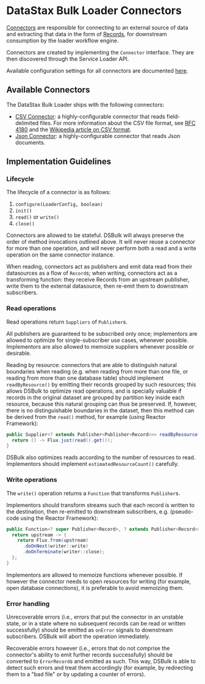 # DataStax Bulk Loader Connectors

[Connectors] are responsible for connecting to an external source of data and extracting 
that data in the form of [Records], for downstream consumption by the loader workflow engine.

Connectors are created by implementing the `Connector` interface. They are then discovered through
the Service Loader API.

Available configuration settings for all connectors are documented [here](../settings.md).

## Available Connectors

The DataStax Bulk Loader ships with the following connectors:

* [CSV Connector]: a highly-configurable connector that reads field-delimited files. 
  For more information about the CSV file format, see [RFC 4180] and the [Wikipedia article on CSV format].
* [Json Connector]: a highly-configurable connector that reads Json documents.

[Connectors]: ../../connectors/api/src/main/java/com/datastax/dsbulk/connectors/api/Connector.java
[Records]: ../../connectors/api/src/main/java/com/datastax/dsbulk/connectors/api/Record.java
[CSV Connector]: ./csv
[Json Connector]: ./json
[RFC 4180]: https://tools.ietf.org/html/rfc4180
[Wikipedia article on CSV format]: https://en.wikipedia.org/wiki/Comma-separated_values

## Implementation Guidelines

### Lifecycle 

The lifecycle of a connector is as follows:

1. `configure(LoaderConfig, boolean)`
2. `init()`
3. `read()` or `write()`
4. `close()`

Connectors are allowed to be stateful. DSBulk will always preserve the order of method invocations outlined above. It will never reuse a connector for more than one operation, and will never perform both a read and a write operation on the same connector instance. 

When reading, connectors act as publishers and emit data read from their datasources as a flow of `Record`s; when writing, connectors act as a transforming function: they receive Records from an upstream publisher, write them to the external datasource, then re-emit them to downstream subscribers. 

### Read operations 

Read operations return `Suppliers` of `Publisher`s. 

All publishers are guaranteed to be subscribed only once; implementors are allowed to optimize for single-subscriber use cases, whenever possible. Implementors are also allowed to memoize suppliers whenever possible or desirable. 

Reading by resource: connectors that are able to distinguish natural boundaries when reading (e.g. when reading from more than one file, or reading from more than one database table) should implement `readByResource()` by emitting their records grouped by such resources; this allows DSBulk to optimize read operations, and is specially valuable if records in the original dataset are grouped by partition key inside each resource, because this natural grouping can thus be preserved. If, however, there is no distinguishable boundaries in the dataset, then this method can be derived from the `read()` method, for example (using Reactor Framework):

```java
public Supplier<? extends Publisher<Publisher<Record>>> readByResource() {
  return () -> Flux.just(read().get());
}
```  
  
DSBulk also optimizes reads according to the number of resources to read. Implementors should implement `estimatedResourceCount()` carefully. 

### Write operations 

The `write()` operation returns a `Function` that transforms `Publisher`s. 

Implementors should transform streams such that each record is written to the destination, then re-emitted to downstream subscribers, e.g. (pseudo-code using the Reactor Framework):

```java
public Function<? super Publisher<Record>, ? extends Publisher<Record>> write() {
  return upstream -> {
    return Flux.from(upstream)
      .doOnNext(writer::write)
      .doOnTerminate(writer::close);
  };
}
```  
  
Implementors are allowed to memoize functions whenever possible. If however the connector needs to open resources for writing (for example, open database connections), it is preferable to avoid memoizing them. 

### Error handling 

Unrecoverable errors (i.e., errors that put the connector in an unstable state, or in a state where no subsequent records can be read or written successfully) should be emitted as `onError` signals to downstream subscribers. DSBulk will abort the operation immediately.

Recoverable errors however (i.e., errors that do not comprise the connector's ability to emit further records successfully) should be converted to `ErrorRecord`s and emitted as such. This way, DSBulk is able to detect such errors and treat them accordingly (for example, by redirecting them to a "bad file" or by updating a counter of errors).
